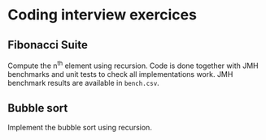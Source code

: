 # Coding interview exercices
## Fibonacci Suite

Compute the n<sup>th</sup> element using recursion.
Code is done together with JMH benchmarks and unit tests to check all implementations work.
JMH benchmark results are available in `bench.csv`.

## Bubble sort

Implement the bubble sort using recursion.

